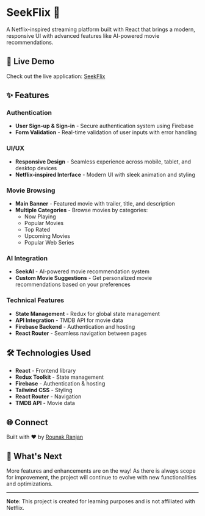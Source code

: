 # SeekFlix 🍿

A Netflix-inspired streaming platform built with React that brings a modern, responsive UI with advanced features like AI-powered movie recommendations.

## 🚀 Live Demo

Check out the live application: [SeekFlix](https://seekflix-7b1c3.web.app/)

## ✨ Features

### Authentication
- **User Sign-up & Sign-in** - Secure authentication system using Firebase
- **Form Validation** - Real-time validation of user inputs with error handling


### UI/UX
- **Responsive Design** - Seamless experience across mobile, tablet, and desktop devices
- **Netflix-inspired Interface** - Modern UI with sleek animation and styling

### Movie Browsing
- **Main Banner** - Featured movie with trailer, title, and description
- **Multiple Categories** - Browse movies by categories:
  - Now Playing
  - Popular Movies
  - Top Rated
  - Upcoming Movies
  - Popular Web Series

### AI Integration
- **SeekAI** - AI-powered movie recommendation system
- **Custom Movie Suggestions** - Get personalized movie recommendations based on your preferences

### Technical Features
- **State Management** - Redux for global state management
- **API Integration** - TMDB API for movie data
- **Firebase Backend** - Authentication and hosting
- **React Router** - Seamless navigation between pages

## 🛠️ Technologies Used

- **React** - Frontend library
- **Redux Toolkit** - State management
- **Firebase** - Authentication & hosting
- **Tailwind CSS** - Styling
- **React Router** - Navigation
- **TMDB API** - Movie data

## 🌐 Connect

Built with ❤️ by [Rounak Ranjan](https://github.com/rounakranjan5)

## 🔮 What's Next

More features and enhancements are on the way! As there is always scope for improvement, the project will continue to evolve with new functionalities and optimizations.

---

**Note**: This project is created for learning purposes and is not affiliated with Netflix.

